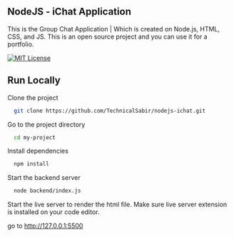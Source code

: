 ## NodeJS - iChat Application

This is the Group Chat Application | Which is created on Node.js, HTML, CSS, and JS. This is an open source project and you can use it for a portfolio.

[![MIT License](https://img.shields.io/badge/License-MIT-green.svg)](https://choosealicense.com/licenses/mit/)


## Run Locally

Clone the project

```bash
  git clone https://github.com/TechnicalSabir/nodejs-ichat.git
```

Go to the project directory

```bash
  cd my-project
```

Install dependencies

```bash
  npm install
```

Start the backend server

```bash
  node backend/index.js
```

Start the live server to render the html file. Make sure live server extension is installed on your code editor.

go to http://127.0.0.1:5500


